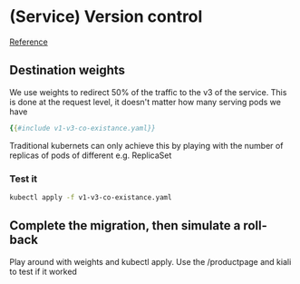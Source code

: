 # (Service) Version control

[Reference](https://istio.io/latest/docs/tasks/traffic-management/request-routing/)

## Destination weights

We use weights to redirect 50% of the traffic to the v3 of the service.
This is done at the request level, it doesn't matter how many serving pods we have

```yaml
{{#include v1-v3-co-existance.yaml}}
```

Traditional kubernets can only achieve this by playing with the number of replicas of pods
of different e.g. ReplicaSet

### Test it

```bash
kubectl apply -f v1-v3-co-existance.yaml
```

## Complete the migration, then simulate a roll-back

Play around with weights and kubectl apply.
Use the /productpage and kiali to test if it worked